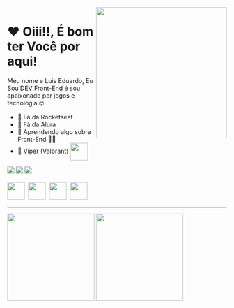 <img src="banner.gif" width="300px" align="right">

# ❤ Oiii!!, É bom ter Você por aqui! 
Meu nome e Luis Eduardo, Eu Sou DEV Front-End é sou apaixonado por jogos e tecnologia.🤓 

- 💜 Fã da Rocketseat
- 💙 Fã da Alura
- 💛 Aprendendo algo sobre Front-End 👨‍💻
- 💚 Viper (Valorant) <img src="Deadly_Venom_Spray.png" width="40px" align="center">



<div> 
  <a href="https://www.instagram.com/luisxsxo/" target="_blank"><img src="https://img.shields.io/badge/-Instagram-%23E4405F?style=for-the-badge&logo=instagram&logoColor=white" target="_blank"></a>
  <a href = "mailto:dududuluis66@gmail.com"><img src="https://img.shields.io/badge/-Gmail-%23333?style=for-the-badge&logo=gmail&logoColor=white" target="_blank"></a>
  <a href="https://www.linkedin.com/in/luis-eduardo-86bb8a17b/" target="_blank"><img src="https://img.shields.io/badge/-LinkedIn-%230077B5?style=for-the-badge&logo=linkedin&logoColor=white" target="_blank"></a> 
 </div>
<br>
<div>
<img src="https://cdn.jsdelivr.net/gh/devicons/devicon/icons/html5/html5-original.svg" width="40px" heigth="40px"/>&nbsp
<img src="https://cdn.jsdelivr.net/gh/devicons/devicon/icons/css3/css3-original.svg" width="40px" heigth="40px"/>&nbsp
<img src="https://cdn.jsdelivr.net/gh/devicons/devicon/icons/javascript/javascript-original.svg" width="40px" heigth="40px"/>&nbsp
<img src="https://cdn.jsdelivr.net/gh/devicons/devicon/icons/react/react-original.svg" width="40px" heigth="40px"/>&nbsp
          
</div>

---

<div align = "left">
<img height = "200em" src="https://github-readme-stats.vercel.app/api/top-langs/?username=EiDuzao&show_icons=true&theme=bear&count_private=true"/>
<img height = "200em" src="https://github-readme-stats.vercel.app/api?username=EiDuzao&show_icons=true&show_icons=true&theme=bear&count_private=true" />
</div>
